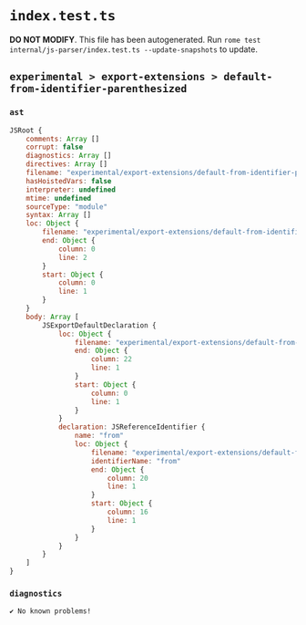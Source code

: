 # `index.test.ts`

**DO NOT MODIFY**. This file has been autogenerated. Run `rome test internal/js-parser/index.test.ts --update-snapshots` to update.

## `experimental > export-extensions > default-from-identifier-parenthesized`

### `ast`

```javascript
JSRoot {
	comments: Array []
	corrupt: false
	diagnostics: Array []
	directives: Array []
	filename: "experimental/export-extensions/default-from-identifier-parenthesized/input.js"
	hasHoistedVars: false
	interpreter: undefined
	mtime: undefined
	sourceType: "module"
	syntax: Array []
	loc: Object {
		filename: "experimental/export-extensions/default-from-identifier-parenthesized/input.js"
		end: Object {
			column: 0
			line: 2
		}
		start: Object {
			column: 0
			line: 1
		}
	}
	body: Array [
		JSExportDefaultDeclaration {
			loc: Object {
				filename: "experimental/export-extensions/default-from-identifier-parenthesized/input.js"
				end: Object {
					column: 22
					line: 1
				}
				start: Object {
					column: 0
					line: 1
				}
			}
			declaration: JSReferenceIdentifier {
				name: "from"
				loc: Object {
					filename: "experimental/export-extensions/default-from-identifier-parenthesized/input.js"
					identifierName: "from"
					end: Object {
						column: 20
						line: 1
					}
					start: Object {
						column: 16
						line: 1
					}
				}
			}
		}
	]
}
```

### `diagnostics`

```
✔ No known problems!

```
